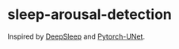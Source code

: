 # sleep-arousal-detection
Inspired by [DeepSleep](https://github.com/GuanLab/DeepSleep) and [Pytorch-UNet](https://github.com/milesial/Pytorch-UNet).
